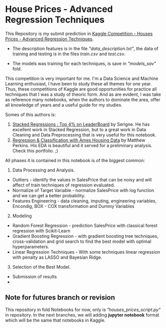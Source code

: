 # **House Prices - Advanced Regression Techniques**

This Repository is my submit prediction in [Kaggle Competition - Houses Prices - Advanced Regression Techniques](https://www.kaggle.com/c/house-prices-advanced-regression-techniques). 

* The description features is in the file _"data_description.txt"_, the data of training and testing is in the files _train.csv_ and _test.csv_.

* The models was training for each techniques, is save in _"models_sav"_ fold.    

This competition is very important for me. I'm a Data Science and Machine Learning enthusiast, I have been to study these all themes for one year. Thus, these competitions of Kaggle are good opportunities for practice all techniques that I was a study of theoric form. And as are evident, I was take as reference many notebooks, when the authors to dominate the area, offer all knowledge of years and a useful guide for my studies. 

Somes of this authors is:
1. [Stacked Regressions : Top 4% on LeaderBoard](https://www.kaggle.com/serigne/stacked-regressions-top-4-on-leaderboard) by Serigne. He has excellent work in Stacked Regression, but to a great work in Data Cleaning and Data Preprocessing that is very useful for this notebook.
2. [Regression & Classification with Ames Housing Data](https://www.perkinsml.me/ames-housing) by Matthew Perkins. His EDA is beautiful and it served for a preliminary analysis. Check this portfolio. ;)

All phases it is contained in this notebook is of the biggest common:
1. Data Processing and Analysis.
* Outliers - identify the values in SalesPrice that can be noisy and will affect of train techniques of regression evaluated.
* Normalize of Target Variable - normalize SalesPrice with log function and we can get a better probability.
* Features Engineering - data cleaning, imputing, engineering variables, Encondig, BOX - COX transformation  and Dummy Variables

2. Modeling
* Random Forest Regression - prediction SalesPrice with classical forest regression with Scikit-Learn
* Gradient Boosting Regression - with gradient boosting tree techniques, cross-validation and grid search to find the best model with optimal hyperparameters.
* Linear Regression Techniques - With some techniques linear regression with penalty as LASSO and Bayesian Ridge.

3. Selection of the Best Model.
* Submission of results
* 

## Note for futures branch or revision

This repository in fold Notebooks for now, only is _"houses_prices_script.py"_ in repository. In the next branches, we will adding __jupyter notebook__ format which will be the same that notebooks in Kaggle.

